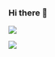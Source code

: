### Hi there 👋

![](https://komarev.com/ghpvc/?username=TheBigEye&color=green)

![](https://github-readme-stats.vercel.app/api?username=TheBigEye&bg_color=30,e96443,904e95&title_color=fff&text_color=fff)
